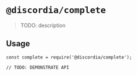 # `@discordia/complete`

> TODO: description

## Usage

```
const complete = require('@discordia/complete');

// TODO: DEMONSTRATE API
```
